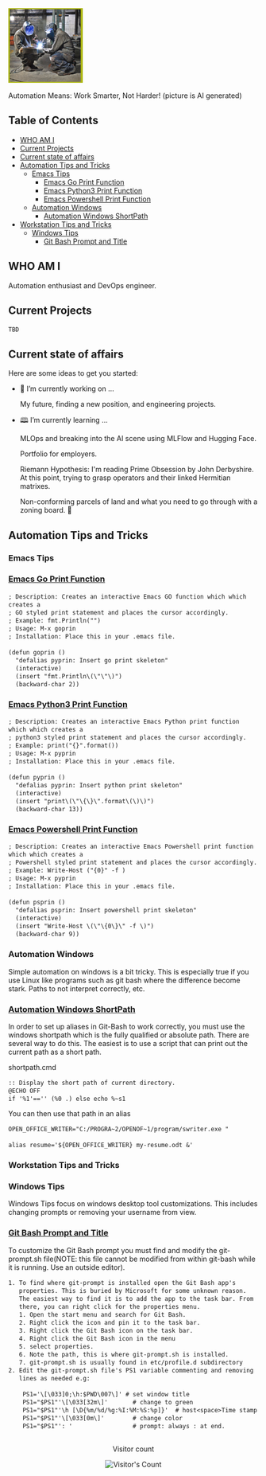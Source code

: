 <div class="AutomationGallery"

<img src="images/DevOpsMLOpsWelders150by150.png" alt="Two welders
    welding metal together.">
<p>Automation Means: Work Smarter, Not Harder! (picture is AI generated)</p>
</div>

## Table of Contents

   - [WHO AM I](#who-am-i)
   - [Current Projects](#current-projects)
   - [Current state of affairs](#current-state-of-affairs)
   - [Automation Tips and Tricks](#automation-tips-and-tricks)
     - [Emacs Tips](#emacs-tips)
        - [Emacs Go Print Function](#emacs-go-print-function)
        - [Emacs Python3 Print Function](#emacs-python3-print-function)
        - [Emacs Powershell Print Function](#emacs-powershell-print-function)
     - [Automation Windows](#automation-windows)
       - [Automation Windows ShortPath](#automation-windows-shortpath)
   - [Workstation Tips and Tricks](#automation-tips-and-tricks)
     - [Windows Tips](#windows-tips)
        - [Git Bash Prompt and Title](#git-bash-prompt-and-title)


## WHO AM I

Automation enthusiast and DevOps engineer.


## Current Projects

    TBD

## Current state of affairs

Here are some ideas to get you started:

- 🔭 I’m currently working on ...

     My future, finding a new position, and engineering projects.

- 🕮 I’m currently learning ...

    MLOps and breaking into the AI scene using MLFlow and Hugging Face.

    Portfolio for employers.

    Riemann Hypothesis: I'm reading Prime Obsession by John
    Derbyshire. At this point, trying to grasp operators and their
    linked Hermitian matrixes.

    Non-conforming parcels of land and what you need to go through with a
    zoning board. 🤦


## Automation Tips and Tricks

###  Emacs Tips

### [Emacs Go Print Function](#emacs-go-print-function)

```
; Description: Creates an interactive Emacs GO function which which creates a
; GO styled print statement and places the cursor accordingly.
; Example: fmt.Println("")
; Usage: M-x goprin
; Installation: Place this in your .emacs file.

(defun goprin ()
  "defalias pyprin: Insert go print skeleton"
  (interactive)
  (insert "fmt.Println\(\"\"\)")
  (backward-char 2))
```

### [Emacs Python3 Print Function](#emacs-python3-print-function)

```
; Description: Creates an interactive Emacs Python print function which which creates a
; python3 styled print statement and places the cursor accordingly.
; Example: print("{}".format())
; Usage: M-x pyprin
; Installation: Place this in your .emacs file.

(defun pyprin ()
  "defalias pyprin: Insert python print skeleton"
  (interactive)
  (insert "print\(\"\{\}\".format\(\)\)")
  (backward-char 13))
```

### [Emacs Powershell Print Function](#emacs-powershell-print-function)

```
; Description: Creates an interactive Emacs Powershell print function which which creates a
; Powershell styled print statement and places the cursor accordingly.
; Example: Write-Host ("{0}" -f )
; Usage: M-x pyprin
; Installation: Place this in your .emacs file.

(defun psprin ()
  "defalias psprin: Insert powershell print skeleton"
  (interactive)
  (insert "Write-Host \(\"\{0\}\" -f \)")
  (backward-char 9))
```

### Automation Windows

Simple automation on windows is a bit tricky. This is especially true
if you use Linux like programs such as git bash where the difference
become stark. Paths to not interpret correctly, etc.

### [Automation Windows ShortPath](#automation-windows-shortpath)


In order to set up aliases in Git-Bash to work correctly, you must use
the windows shortpath which is the fully qualified or absolute path.
There are several way to do this. The easiest is to use a script that
can print out the current path as a short path.

shortpath.cmd
```
:: Display the short path of current directory.
@ECHO OFF
if '%1'=='' (%0 .) else echo %~s1
```

You can then use that path in an alias
```
OPEN_OFFICE_WRITER="C:/PROGRA~2/OPENOF~1/program/swriter.exe "

alias resume='${OPEN_OFFICE_WRITER} my-resume.odt &'
```

### Workstation Tips and Tricks

### Windows Tips

Windows Tips focus on windows desktop tool customizations. This
includes changing prompts or removing your username from view.

### [Git Bash Prompt and Title](#git-bash-prompt-and-title)

To customize the Git Bash prompt you must find and modify the
git-prompt\.sh file(NOTE: this file cannot be modified from within
git-bash while it is running. Use an outside editor).

```
1. To find where git-prompt is installed open the Git Bash app's
   properties. This is buried by Microsoft for some unknown reason.
   The easiest way to find it is to add the app to the task bar. From
   there, you can right click for the properties menu.
   1. Open the start menu and search for Git Bash.
   2. Right click the icon and pin it to the task bar.
   3. Right click the Git Bash icon on the task bar.
   4. Right click the Git Bash icon in the menu
   5. select properties.
   6. Note the path, this is where git-prompt.sh is installed.
   7. git-prompt.sh is usually found in etc/profile.d subdirectory
2. Edit the git-prompt.sh file's PS1 variable commenting and removing
   lines as needed e.g:

    PS1='\[\033]0;\h:$PWD\007\]' # set window title
    PS1="$PS1"'\[\033[32m\]'       # change to green
    PS1="$PS1"'\h [\D{%m/%d/%g:%I:%M:%S:%p]}'  # host<space>Time stamp
    PS1="$PS1"'\[\033[0m\]'        # change color
    PS1="$PS1"': '                 # prompt: always : at end.


```

<div align="center">
  <p>Visitor count</p>
  <img src="https://profile-counter.glitch.me/stevem995/count.svg" alt="Visitor's Count" />
</div
>
